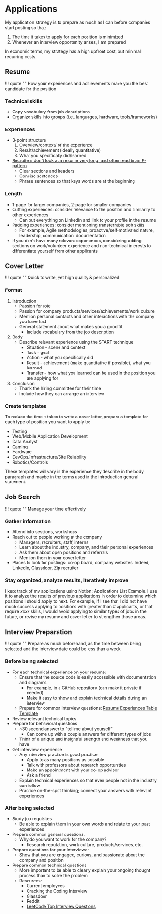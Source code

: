 # Applications

My application strategy is to prepare as much as I can before companies start posting so that:

1. The time it takes to apply for each position is minimized
2. Whenever an interview opportunity arises, I am prepared

In economic terms, my strategy has a high upfront cost, but minimal recurring costs.

## Resume

!!! quote ""
    How your experiences and achievements make you the best candidate for the position

### Technical skills

- Copy vocabulary from job descriptions
- Organize skills into groups (i.e., languages, hardware, tools/frameworks)

### Experiences

- 3-point structure
    1. Overview/context/ of the experience
    2. Result/achievement (ideally quantitative)
    3. What you specifically did/learned
- [Recruiters don't look at a resume very long, and often read in an F-pattern](https://www.hrdive.com/news/eye-tracking-study-shows-recruiters-look-at-resumes-for-7-seconds/541582/)
    - Clear sections and headers
    - Concise sentences
    - Phrase sentences so that keys words are at the beginning

### Length

- 1-page for larger companies, 2-page for smaller companies
- Cutting experiences: consider relevance to the position and similarity to other experiences
    - Can put everything on LinkedIn and link to your profile in the resume
- Padding experiences: consider mentioning transferrable soft skills
    - For example, Agile methodologies, proactive/self-motivated nature, leadership, communication, documentation
- If you don't have many relevant experiences, considering adding sections on work/volunteer experience and non-technical interests to differentiate yourself from other applicants

## Cover Letter

!!! quote ""
    Quick to write, yet high quality & personalized

### Format

1. Introduction
    - Passion for role
    - Passion for company products/services/achievements/work culture
    - Mention personal contacts and other interactions with the company you have had
    - General statement about what makes you a good fit
        - Include vocabulary from the job description
2. Body
    - Describe relevant experience using the START technique
        - Situation - scene and context
        - Task - goal
        - Action - what you specifically did
        - Result - achievement (make quantitative if possible), what you learned
        - Transfer - how what you learned can be used in the position you are applying for
3. Conclusion
    - Thank the hiring committee for their time
    - Include how they can arrange an interview

### Create templates

To reduce the time it takes to write a cover letter,
prepare a template for each type of position you want to apply to:

- Testing
- Web/Mobile Application Development
- Data Analyst
- Gaming
- Hardware
- DevOps/Infrastructure/Site Reliability
- Robotics/Controls

These templates will vary in the experience they describe in the body paragraph
and maybe in the terms used in the introduction general statement.

## Job Search

!!! quote ""
    Manage your time effectively

### Gather information

- Attend info sessions, workshops
- Reach out to people working at the company
    - Managers, recruiters, staff, interns
    - Learn about the industry, company, and their personal experiences
    - Ask them about open positions and referrals
    - Mention them in your cover letter
- Places to look for postings: co-op board, company websites, Indeed, LinkedIn, Glassdoor, Zip recruiter

### Stay organized, analyze results, iteratively improve

I kept track of my applications using Notion: [Applications List Example](https://patrick5546.notion.site/7045ba417e5c43b3ad340f7f995779b4?v=50cd8dcbe9e2466b8c73f1bd9fa9772c).
I use it to analyze the results of previous applications in order to determine which positions I should apply to next.
For example, if I see that I did not have much success applying to positions with greater than *#* applicants,
or that require *xxxx* skills, I would avoid applying to similar types of jobs in the future,
or revise my resume and cover letter to strengthen those areas.

## Interview Preparation

!!! quote ""
    Prepare as much beforehand, as the time between being selected and the interview date could be less than a week

### Before being selected

- For each technical experience on your resume:
    - Ensure that the source code is easily accessible with documentation and diagrams
        - For example, in a GitHub repository (can make it private if needed)
        - Make it easy to show and explain technical details during an interview
    - Prepare for common interview questions: [Resume Experiences Table Template](https://patrick5546.notion.site/fb50e74ce3194687a518737c0087d667?v=0af8635decac4f66b9aafd24eb755e3e)
- Review relevant technical topics
- Prepare for behavioral questions
    - ~30 second answer to "tell me about yourself"
        - Can come up with a couple answers for different types of jobs
    - Think of a unique and insightful strength and weakness that you have
- Get interview experience
    - Any interview practice is good practice
        - Apply to as many positions as possible
        - Talk with professors about research opportunities
        - Make an appointment with your co-op advisor
        - Ask a friend
    - Explain technical experiences so that even people not in the industry can follow
    - Practice on-the-spot thinking; connect your answers with relevant experiences

### After being selected

- Study job requisites
    - Be able to explain them in your own words and relate to your past experiences
- Prepare common general questions:
    - Why do you want to work for the company?
        - Research reputation, work culture, products/services, etc.
- Prepare questions for your interviewer
    - Show that you are engaged, curious, and passionate about the company and position
- Prepare common technical questions
    - More important to be able to clearly explain your ongoing thought process than to solve the problem
    - Resources:
        - Current employees
        - Cracking the Coding Interview
        - Glassdoor
        - Reddit
        - [LeetCode Top Interview Questions](https://leetcode.com/problemset/top-interview-questions/)

